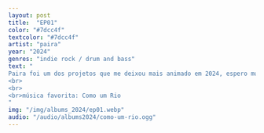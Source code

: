 ```yaml
---
layout: post
title:  "EP01"
color: "#7dcc4f"
textcolor: "#7dcc4f"
artist: "paira"
year: "2024"
genres: "indie rock / drum and bass"
text: "
Paira foi um dos projetos que me deixou mais animado em 2024, espero muito conseguir ver eles mais vezes ao vivo em 2025.
<br>
<br>
<br>música favorita: Como um Rio
"
img: "/img/albums_2024/ep01.webp"
audio: "/audio/albums2024/como-um-rio.ogg"
---
```

